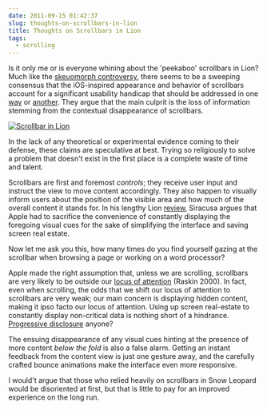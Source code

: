 ```yaml
---
date: 2011-09-15 01:42:37
slug: thoughts-on-scrollbars-in-lion
title: Thoughts on Scrollbars in Lion
tags:
  - scrolling
---
```


Is it only me or is everyone whining about the 'peekaboo' scrollbars in Lion? Much like the [skeuomorph controversy](http://kaishinlab.com/2011/07/skeuomorphism-in-ui-design/), there seems to be a sweeping consensus that the iOS-inspired appearance and behavior of scrollbars account for a significant usability handicap that should be addressed in one [way](http://jonwhipple.com/blog/2011/07/29/improving-the-scrolling-experience-in-lion/) or [another](http://holdingpattern.posterous.com/musings-on-lion-scrollbar-alternatives). They argue that the main culprit is the loss of information stemming from the contextual disappearance of scrollbars.

[![Scrollbar in Lion](http://kaishinlab.com/wp-content/uploads/images/lion-scrollbars.jpg)](http://kaishinlab.com/wp-content/uploads/images/lion-scrollbars.jpg)

In the lack of any theoretical or experimental evidence coming to their defense, these claims are speculative at best. Trying so religiously to solve a problem that doesn't exist in the first place is a complete waste of time and talent.

Scrollbars are first and foremost _controls_; they receive user input and instruct the view to move content accordingly. They also happen to visually inform users about the position of the visible area and how much of the overall content it stands for. In his lengthy Lion [review](http://arstechnica.com/apple/reviews/2011/07/mac-os-x-10-7.ars/3), Siracusa argues that Apple had to sacrifice the convenience of constantly displaying the foregoing visual cues for the sake of simplifying the interface and saving screen real estate.

Now let me ask you this, how many times do you find yourself gazing at the scrollbar when browsing a page or working on a word processor?

Apple made the right assumption that, unless we are scrolling, scrollbars are very likely to be outside our [locus of attention](http://www.usabilityfirst.com/glossary/locus-of-attention/) (Raskin 2000). In fact, even when scrolling, the odds that we shift our locus of attention to scrollbars are very weak; our main concern is displaying hidden content, making it ipso facto our locus of attention. Using up screen real-estate to constantly display non-critical data is nothing short of a hindrance. [Progressive disclosure](http://en.wikipedia.org/wiki/Progressive_disclosure) anyone?

The ensuing disappearance of any visual cues hinting at the presence of more content _below the fold_ is also a false alarm. Getting an instant feedback from the content view is just one gesture away, and the carefully crafted bounce animations make the interface even more responsive.

I would't argue that those who relied heavily on scrollbars in Snow Leopard would be disoriented at first, but that is little to pay for an improved experience on the long run.
